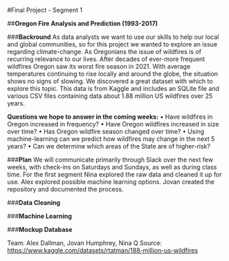 #Final Project - Segment 1

##<b>Oregon Fire Analysis and Prediction (1993-2017)</b>

###<b>Backround</b>
As data analysts we want to use our skills to help our local and global communities, so for this project we wanted to explore an issue regarding climate-change. As Oregonians the issue of wildfires is of recurring relevance to our lives. After decades of ever-more frequent wildfires Oregon saw its worst fire season in 2021. With average temperatures continuing to rise locally and around the globe, the situation shows no signs of slowing. 
We discovered a great dataset with which to explore this topic. This data is from Kaggle and includes an SQLite file and various CSV files containing data about 1.88 million US wildfires over 25 years.

<b>Questions we hope to answer in the coming weeks:</b>
• Have wildfires in Oregon increased in frequency?
• Have Oregon wildfires increased in size over time?
• Has Oregon wildfire season changed over time?
• Using machine-learning can we predict how wildfires may change in the next 5 years?
• Can we determine which areas of the State are of higher-risk?

###<b>Plan</b>
We will communicate primarily through Slack over the next few weeks, with check-ins on Saturdays and Sundays, as well as during class time. For the first segment Nina explored the raw data and cleaned it up for use. Alex explored possible machine learning options. Jovan created the repository and documented the process.

###<b>Data Cleaning</b>

###<b>Machine Learning</b>

###<b>Mockup Database</b>

Team: Alex Dallman, Jovan Humphrey, Nina Q
Source: https://www.kaggle.com/datasets/rtatman/188-million-us-wildfires
